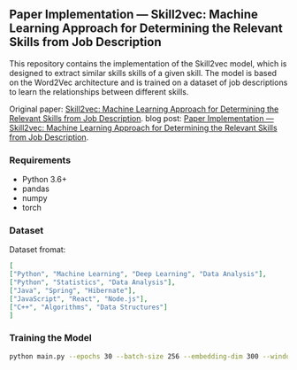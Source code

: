 ## Paper Implementation — Skill2vec: Machine Learning Approach for Determining the Relevant Skills from Job Description

This repository contains the implementation of the Skill2vec model, which is designed to extract similar skills skills of a given skill. The model is based on the Word2Vec architecture and is trained on a dataset of job descriptions to learn the relationships between different skills.

Original paper: [Skill2vec: Machine Learning Approach for Determining the Relevant Skills from Job Description](https://arxiv.org/abs/2006.10724).
blog post: [Paper Implementation — Skill2vec: Machine Learning Approach for Determining the Relevant Skills from Job Description](https://medium.com/@ujjalkumarmaity1998/paper-implementation-skill2vec-machine-learning-approach-for-determining-the-relevant-skills-47a25bbf19d6).

### Requirements
- Python 3.6+
- pandas
- numpy
- torch

### Dataset
Dataset fromat:
```json
[
["Python", "Machine Learning", "Deep Learning", "Data Analysis"],
["Python", "Statistics", "Data Analysis"],
["Java", "Spring", "Hibernate"],
["JavaScript", "React", "Node.js"],
["C++", "Algorithms", "Data Structures"]
]
```

### Training the Model
````bash
python main.py --epochs 30 --batch-size 256 --embedding-dim 300 --window-size 5 --min-count 3 --lr 0.001 --path "data.json"
````
